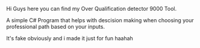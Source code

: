 Hi Guys here you can find my Over Qualification detector 9000 Tool.

A simple C# Program that helps with descision making when choosing your professional path based on your inputs. 

It's fake obviously and i made it just for fun haahah
